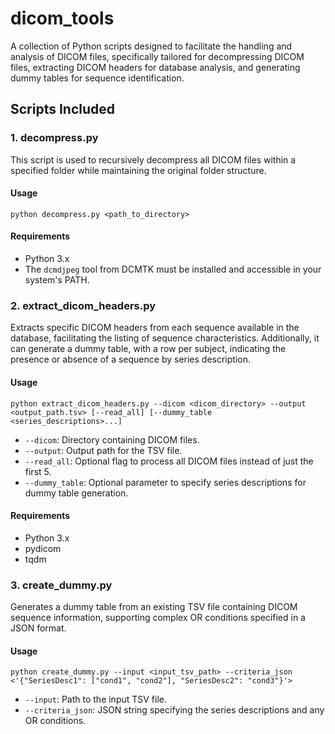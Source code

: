 # dicom_tools

A collection of Python scripts designed to facilitate the handling and analysis of DICOM files, specifically tailored for decompressing DICOM files, extracting DICOM headers for database analysis, and generating dummy tables for sequence identification.

## Scripts Included

### 1. decompress.py

This script is used to recursively decompress all DICOM files within a specified folder while maintaining the original folder structure.

#### Usage

    python decompress.py <path_to_directory>

#### Requirements

- Python 3.x
- The `dcmdjpeg` tool from DCMTK must be installed and accessible in your system's PATH.

### 2. extract_dicom_headers.py

Extracts specific DICOM headers from each sequence available in the database, facilitating the listing of sequence characteristics. Additionally, it can generate a dummy table, with a row per subject, indicating the presence or absence of a sequence by series description.

#### Usage

    python extract_dicom_headers.py --dicom <dicom_directory> --output <output_path.tsv> [--read_all] [--dummy_table <series_descriptions>...]

- `--dicom`: Directory containing DICOM files.
- `--output`: Output path for the TSV file.
- `--read_all`: Optional flag to process all DICOM files instead of just the first 5.
- `--dummy_table`: Optional parameter to specify series descriptions for dummy table generation.

#### Requirements

- Python 3.x
- pydicom
- tqdm

### 3. create_dummy.py

Generates a dummy table from an existing TSV file containing DICOM sequence information, supporting complex OR conditions specified in a JSON format.

#### Usage

    python create_dummy.py --input <input_tsv_path> --criteria_json <'{"SeriesDesc1": ["cond1", "cond2"], "SeriesDesc2": "cond3"}'>

- `--input`: Path to the input TSV file.
- `--criteria_json`: JSON string specifying the series descriptions and any OR conditions.
